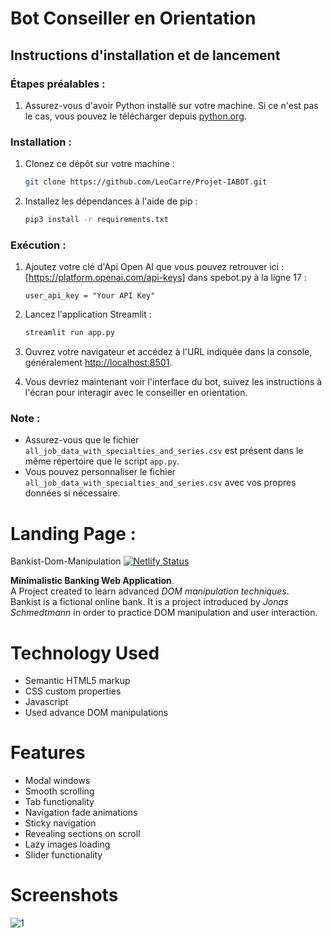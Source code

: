# Bot Conseiller en Orientation

## Instructions d'installation et de lancement

### Étapes préalables :
1. Assurez-vous d'avoir Python installé sur votre machine. Si ce n'est pas le cas, vous pouvez le télécharger depuis [python.org](https://www.python.org/).

### Installation :

1. Clonez ce dépôt sur votre machine :
    ```bash
    git clone https://github.com/LeoCarre/Projet-IABOT.git
    ```

2. Installez les dépendances à l'aide de pip :
    ```bash
    pip3 install -r requirements.txt
    ```

### Exécution :

1. Ajoutez votre clé d'Api Open AI que vous pouvez retrouver ici : [https://platform.openai.com/api-keys] dans spebot.py à la ligne 17 : 
    ```
    user_api_key = "Your API Key"
    ```

2. Lancez l'application Streamlit :
    ```bash
    streamlit run app.py
    ```

2. Ouvrez votre navigateur et accédez à l'URL indiquée dans la console, généralement [http://localhost:8501](http://localhost:8501).

3. Vous devriez maintenant voir l'interface du bot, suivez les instructions à l'écran pour interagir avec le conseiller en orientation.

### Note :
- Assurez-vous que le fichier `all_job_data_with_specialties_and_series.csv` est présent dans le même répertoire que le script `app.py`.
- Vous pouvez personnaliser le fichier `all_job_data_with_specialties_and_series.csv` avec vos propres données si nécessaire.



# Landing Page : 
Bankist-Dom-Manipulation [![Netlify Status](https://api.netlify.com/api/v1/badges/23fc71fe-c8e0-42e3-a0fc-2d5aea9e138d/deploy-status)](https://app.netlify.com/sites/hashuudev-bankist-dom/deploys)

**Minimalistic Banking Web Application**.  <br>  A Project created to learn advanced _DOM manipulation techniques_.  <br>  Bankist is a fictional online bank. It is a project introduced by _Jonas Schmedtmann_ in order to practice DOM manipulation and user interaction.

# Technology Used
* Semantic HTML5 markup
* CSS custom properties
* Javascript
* Used advance DOM manipulations

# Features
* Modal windows
* Smooth scrolling
* Tab functionality
* Navigation fade animations
* Sticky navigation
* Revealing sections on scroll
* Lazy images loading
* Slider functionality

# Screenshots

![1](https://github.com/Hashuudev/Bankist-Dom-Manipulation/assets/94761963/76b7ea5d-7a6c-49be-bbc7-de231c841f3b)
